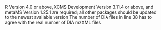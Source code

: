 R Version 4.0 or above, XCMS Development Version 3.11.4 or above, and metaMS Version 1.25.1 are required; all other packages should be updated to the newest available version
The number of DIA files in line 38 has to agree with the real number of DIA mzXML files
